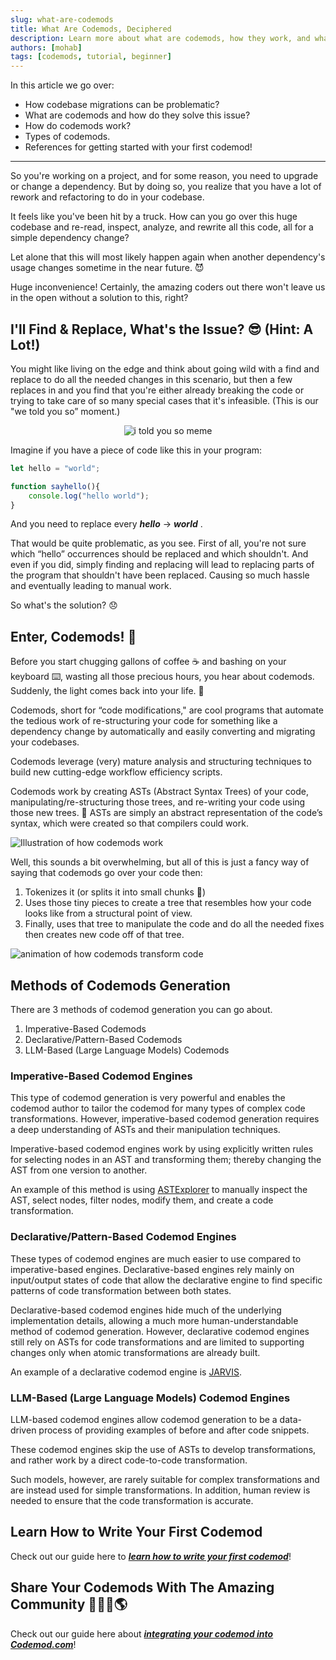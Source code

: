 ```yaml
---
slug: what-are-codemods
title: What Are Codemods, Deciphered
description: Learn more about what are codemods, how they work, and what problems they can solve.
authors: [mohab]
tags: [codemods, tutorial, beginner]
---
```


<head>
  <meta content="https://raw.githubusercontent.com/codemod-com/docs/main/static/img/blog/what-are-codemods/what-are-codemods-og.jpg" property="og:image"/>
  
  <meta content="@intuita_io" name="twitter:site"/>
  <meta content="summary_large_image" name="twitter:card"/>
  <meta name='twitter:image' content='https://raw.githubusercontent.com/codemod-com/docs/main/static/img/blog/what-are-codemods/what-are-codemods-og.jpg'/>
</head>

In this article we go over:
- How codebase migrations can be problematic?
- What are codemods and how do they solve this issue?
- How do codemods work?
- Types of codemods.
- References for getting started with your first codemod!

<!--truncate-->

---


So you're working on a project, and for some reason, you need to upgrade or change a dependency. But by doing so, you realize that you have a lot of rework and refactoring to do in your codebase.

It feels like you've been hit by a truck. How can you go over this huge codebase and re-read, inspect, analyze, and rewrite all this code, all for a simple dependency change?

Let alone that this will most likely happen again when another dependency's usage changes sometime in the near future. 😈

Huge inconvenience! Certainly, the amazing coders out there won't leave us in the open without a solution to this, right?

## I'll Find & Replace, What's the Issue? 😎 (Hint: A Lot!)

You might like living on the edge and think about going wild with a find and replace to do all the needed changes in this scenario, but then a few replaces in and you find that you're either already breaking the code or trying to take care of so many special cases that it's infeasible. (This is our "we told you so” moment.)

<p align="center"><img src="/img/i-told-you-so.gif" alt="i told you so meme" /></p>

Imagine if you have a piece of code like this in your program:

```jsx
let hello = "world";

function sayhello(){
    console.log("hello world");
}

```

And you need to replace every ***hello*** → ***world*** .

That would be quite problematic, as you see. First of all, you're not sure which “hello” occurrences should be replaced and which shouldn't. And even if you did, simply finding and replacing will lead to replacing parts of the program that shouldn't have been replaced. Causing so much hassle and eventually leading to manual work.

So what's the solution? 😞


## Enter, Codemods! 🥳

Before you start chugging gallons of coffee ☕ and bashing on your keyboard ⌨️, wasting all those precious hours, you hear about codemods. Suddenly, the light comes back into your life. 🌟

Codemods, short for “code modifications," are cool programs that automate the tedious work of re-structuring your code for something like a dependency change by automatically and easily converting and migrating your codebases.

Codemods leverage (very) mature analysis and structuring techniques to build new cutting-edge workflow efficiency scripts.

Codemods work by creating ASTs (Abstract Syntax Trees) of your code, manipulating/re-structuring those trees, and re-writing your code using those new trees. 🌲 ASTs are simply an abstract representation of the code’s syntax, which were created so that compilers could work.

![Illustration of how codemods work](/img/blog/what-are-codemods/1.png)


Well, this sounds a bit overwhelming, but all of this is just a fancy way of saying that codemods go over your code then:
1. Tokenizes it (or splits it into small chunks 🍪)
2. Uses those tiny pieces to create a tree that resembles how your code looks like from a structural point of view.
3. Finally, uses that tree to manipulate the code and do all the needed fixes then creates new code off of that tree.

![animation of how codemods transform code](/img/blog/what-are-codemods/2.gif)

## Methods of Codemods Generation

There are 3 methods of codemod generation you can go about.

1. Imperative-Based Codemods
2. Declarative/Pattern-Based Codemods
3. LLM-Based (Large Language Models) Codemods

### Imperative-Based Codemod Engines

This type of codemod generation is very powerful and enables the codemod author to tailor the codemod for many types of complex code transformations. However, imperative-based codemod generation requires a deep understanding of ASTs and their manipulation techniques.

Imperative-based codemod engines work by using explicitly written rules for selecting nodes in an AST and transforming them; thereby changing the AST from one version to another.

An example of this method is using [ASTExplorer](https://astexplorer.net/) to manually inspect the AST, select nodes, filter nodes, modify them, and create a code transformation.

### Declarative/Pattern-Based Codemod Engines

These types of codemod engines are much easier to use compared to imperative-based engines. Declarative-based engines rely mainly on input/output states of code that allow the declarative engine to find specific patterns of code transformation between both states.

Declarative-based codemod engines hide much of the underlying implementation details, allowing a much more human-understandable method of codemod generation. However, declarative codemod engines still rely on ASTs for code transformations and are limited to supporting changes only when atomic transformations are already built.

An example of a declarative codemod engine is [JARVIS](https://rajasegar.github.io/jarvis/).

### LLM-Based (Large Language Models) Codemod Engines

LLM-based codemod engines allow codemod generation to be a data-driven process of providing examples of before and after code snippets.

These codemod engines skip the use of ASTs to develop transformations, and rather work by a direct code-to-code transformation.

Such models, however, are rarely suitable for complex transformations and are instead used for simple transformations. In addition, human review is needed to ensure that the code transformation is accurate.

## Learn How to Write Your First Codemod

Check out our guide here to ***[learn how to write your first codemod](#)***!

## Share Your Codemods With The Amazing Community 👩🏽‍💻🌎

Check out our guide here about ***[integrating your codemod into Codemod.com](/docs/codemod-registry/importing-codemods)***!